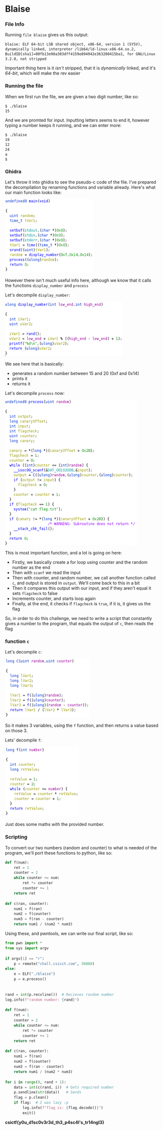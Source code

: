 # Blaise

### File Info

Running `file blaise` gives us this output:

```text
blaise: ELF 64-bit LSB shared object, x86-64, version 1 (SYSV), dynamically linked, interpreter /lib64/ld-linux-x86-64.so.2, BuildID[sha1]=00fb13e98a303dff4159e894942e363208415ba1, for GNU/Linux 3.2.0, not stripped
```

Important thing here is it _isn't_ stripped, that it is _dynamically_ linked, and it's _64-bit_, which will make the rev easier

### Running the file

When we first run the file, we are given a two digit number, like so:

```text
$ ./blaise
15
```

And we are promted for input. Inputting letters seems to end it, however typing a number keeps it running, and we can enter more:

```text
$ ./blaise
19
12
24
a
$
```

### Ghidra

Let's throw it into ghidra to see the pseudo-c code of the file. I've prepared the decompilation by renaming functions and variable already. Here's what our main function looks like:

![](../../../../.gitbook/assets/blaisemain.png)

However there isn't much useful info here, although we know that it calls the functions `display_number` and `process`

Let's decompile `display_number`:

![](../../../../.gitbook/assets/blaisedisplay.png)

We see here that is basically:

* generates a random number between 15 and 20 \(0xf and 0x14\) 
* prints it 
* returns it

Let's decompile `process` now:

![](../../../../.gitbook/assets/blaiseprocess.png)

This is most important function, and a lot is going on here:

* Firstly, we basically create a for loop using counter and the random number as the end
* Then with `scanf` we read the input
* Then with counter, and random number, we call another function called `c`, and output is stored in `output`. We'll come back to this in a bit
* Then it compares this output with our input, and if they aren't equal it sets `flagcheck` to false
* Increments counter, and starts loop again
* Finally, at the end, it checks if `flagcheck` is `true`, if it is, it gives us the flag

So, in order to do this challenge, we need to write a script that constantly gives a number to the program, that equals the output of `c`, then reads the flag

### function `c`

Let's decompile `c`:

![](../../../../.gitbook/assets/blaisec.png)

So it makes 3 variables, using the `f` function, and then returns a value based on those 3.

Lets' decompile `f`:

![](../../../../.gitbook/assets/blaisef.png)

Just does some maths with the provided number.

### Scripting

To convert our two numbers \(random and counter\) to what is needed of the program, we'll port these functions to python, like so:

```python
def f(num):
    ret = 1
    counter = 2
    while counter <= num:
        ret *= counter
        counter += 1
    return ret

def c(ran, counter):
    num1 = f(ran)
    num2 = f(counter)
    num3 = f(ran - counter)
    return num1 / (num2 * num3)
```

Using these, and pwntools, we can write our final script, like so:

```python
from pwn import *
from sys import argv

if argv[1] == "r": 
    p = remote("chall.csivit.com", 30808)
else:
    e = ELF("./blaise")
    p = e.process()


rand = int(p.recvline())  # Recieves random number
log.info(f"random number: {rand}")

def f(num):
    ret = 1
    counter = 2
    while counter <= num:
        ret *= counter
        counter += 1
    return ret

def c(ran, counter):
    num1 = f(ran)
    num2 = f(counter)
    num3 = f(ran - counter)
    return num1 / (num2 * num3)

for i in range(0, rand + 1):
    data = int(c(rand, i))  # Gets required number
    p.sendline(str(data))   # Sends
    flag = p.clean()
    if flag:  # I was lazy :p
        log.info(f"flag is: {flag.decode()}")
        exit()
```

**csictf{y0u\_d1sc0v3r3d\_th3\_p4sc4l's\_tr14ngl3}**

